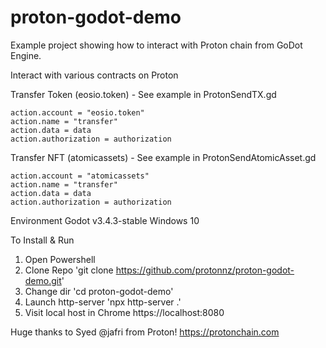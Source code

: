 # proton-godot-demo
Example project showing how to interact with Proton chain from GoDot Engine.

Interact with various contracts on Proton

Transfer Token (eosio.token) - See example in ProtonSendTX.gd

	action.account = "eosio.token"
	action.name = "transfer"
	action.data = data
	action.authorization = authorization

Transfer NFT (atomicassets) - See example in ProtonSendAtomicAsset.gd

	action.account = "atomicassets"
	action.name = "transfer"
	action.data = data
	action.authorization = authorization

Environment
  Godot v3.4.3-stable
  Windows 10
  
To Install & Run 

  1. Open Powershell
  2. Clone Repo 'git clone https://github.com/protonnz/proton-godot-demo.git'
  3. Change dir 'cd proton-godot-demo'
  4. Launch http-server 'npx http-server .'
  5. Visit local host in Chrome https://localhost:8080


Huge thanks to Syed @jafri from Proton!
https://protonchain.com
